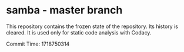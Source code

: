 # samba - master branch

This repository contains the frozen state of the repository.
Its history is cleared. It is used only for static code
analysis with Codacy.

Commit Time: 1718750314